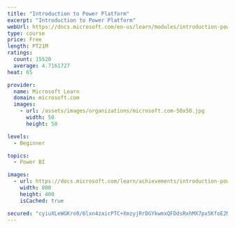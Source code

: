 ```yaml
---
title: "Introduction to Power Platform"
excerpt: "Introduction to Power Platform"
webUrl: https://docs.microsoft.com/en-us/learn/modules/introduction-power-platform/
type: course
price: Free
length: PT21M
ratings:
  count: 15520
  average: 4.7161727
heat: 65

provider:
  name: Microsoft Learn
  domain: microsoft.com
  images:
    - url: /assets/images/organizations/microsoft.com-50x50.jpg
      width: 50
      height: 50

levels:
  - Beginner

topics:
  - Power BI

images:
  - url: https://docs.microsoft.com/learn/achievements/introduction-power-platform-social.png
    width: 800
    height: 400
    isCached: true

secured: "cyiuXLeWGKro0/6lxn4zaicPTC+XmzyjRrDGYkwmxQFDdsRxhMX7px5KfoE2Ma5w0sKHhCcNwplNc9xJ2pskt0nHGJc28Rm/mnsh4/s7v3myUio3JUqGiZxr+4quXhlyCIu4cuILCfemEEfhRoWPSiLbT9/efJRZxP9iFFrHgSkPDr/91awxJpRY0jjHmnL9ZPPIshI87kMI5V9rkSPtR8i8G5yS3zEc6KKbNyqz34HSydksYYXnj1dW+KOrliJgw3Gxqfu/GbSTMqfiwhe1/YOJ3/yF//0247rcifeq3Bxu+x8xH5Ib2xb3+z6fvBFu2YdeNLQmiurajLJu0PYRQ/G72HmulH3AgPmcHX7KxGFCZ7BM8m56MLfR/zJoZzB3duZsmaqZskAM9juaAeH1ldJKMn7LiD0R6BQKwc1SQzPELtvwnP46Add5UX5dM+6P;hTwqqzUl2nqNa4xCmb3R2w=="
---
```


